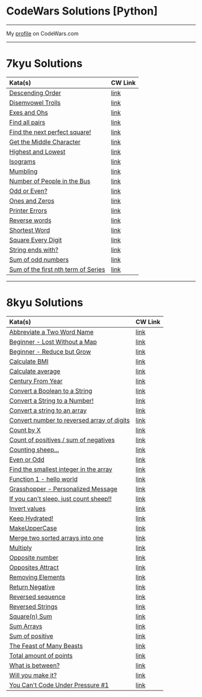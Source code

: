 # CodeWars Solutions [Python]
___

My [profile](https://www.codewars.com/users/FargoPVE) on CodeWars.com
___

# 7kyu Solutions
| Kata(s)                                                                                                                                  | CW Link                                                             |
|:-----------------------------------------------------------------------------------------------------------------------------------------|:--------------------------------------------------------------------|
| [Descending Order](https://github.com/FargoPVE/codewars_solution_python/blob/main/7kyuKata/descending_order.md)                          | [link](https://www.codewars.com/kata/5467e4d82edf8bbf40000155)      |
| [Disemvowel Trolls](https://github.com/FargoPVE/codewars_solution_python/blob/main/7kyuKata/disemvowel_trolls.md)                        | [link](https://www.codewars.com/kata/52fba66badcd10859f00097e)      |
| [Exes and Ohs](https://github.com/FargoPVE/codewars_solution_python/blob/main/7kyuKata/exes_and_ohs.md)                                  | [link](https://www.codewars.com/kata/55908aad6620c066bc00002a)      |
| [Find all pairs](https://github.com/FargoPVE/codewars_solution_python/blob/main/7kyuKata/find_all_pairs.md)                              | [link](https://www.codewars.com/kata/5c55ad8c9d76d41a62b4ede3)      |
| [Find the next perfect square!](https://github.com/FargoPVE/codewars_solution_python/blob/main/7kyuKata/find_the_next_perfect_square.md) | [link](https://www.codewars.com/kata/56269eb78ad2e4ced1000013)      |
| [Get the Middle Character](https://github.com/FargoPVE/codewars_solution_python/blob/main/7kyuKata/get_the_middle_character.md)          | [link](https://www.codewars.com/kata/56747fd5cb988479af000028)      |
| [Highest and Lowest](https://github.com/FargoPVE/codewars_solution_python/blob/main/7kyuKata/highest_and_lowest.md)                      | [link](https://www.codewars.com/kata/554b4ac871d6813a03000035)      |
| [Isograms](https://github.com/FargoPVE/codewars_solution_python/blob/main/7kyuKata/isograms.md)                                          | [link](https://www.codewars.com/kata/54ba84be607a92aa900000f1)      |
| [Mumbling](https://github.com/FargoPVE/codewars_solution_python/blob/main/7kyuKata/mumbling.md)                                          | [link](https://www.codewars.com/kata/5667e8f4e3f572a8f2000039)      |
| [Number of People in the Bus](https://github.com/FargoPVE/codewars_solution_python/blob/main/7kyuKata/number_of_people_in_the_bus.md)    | [link](https://www.codewars.com/kata/5648b12ce68d9daa6b000099)      |
| [Odd or Even?](https://github.com/FargoPVE/codewars_solution_python/blob/main/7kyuKata/odd_or_even.md)                              | [link](https://www.codewars.com/kata/5949481f86420f59480000e7)      |
| [Ones and Zeros](https://github.com/FargoPVE/codewars_solution_python/blob/main/7kyuKata/ones_and_zeros.md)                          | [link](https://www.codewars.com/kata/578553c3a1b8d5c40300037c)      |
| [Printer Errors](https://github.com/FargoPVE/codewars_solution_python/blob/main/7kyuKata/printer_errors.md)                          | [link](https://www.codewars.com/kata/56541980fa08ab47a0000040)      |
| [Reverse words](https://github.com/FargoPVE/codewars_solution_python/blob/main/7kyuKata/reverse_words.md)                          | [link](https://www.codewars.com/kata/5259b20d6021e9e14c0010d4)      |
| [Shortest Word](https://github.com/FargoPVE/codewars_solution_python/blob/main/7kyuKata/shortest_word.md)                          | [link](https://www.codewars.com/kata/57cebe1dc6fdc20c57000ac9)      |
| [Square Every Digit](https://github.com/FargoPVE/codewars_solution_python/blob/main/7kyuKata/square_every_digit.md)                          | [link](https://www.codewars.com/kata/546e2562b03326a88e000020)      |
| [String ends with?](https://github.com/FargoPVE/codewars_solution_python/blob/main/7kyuKata/string_ends_with.md)                          | [link](https://www.codewars.com/kata/51f2d1cafc9c0f745c00037d)      |
| [Sum of odd numbers](https://github.com/FargoPVE/codewars_solution_python/blob/main/7kyuKata/sum_of_odd_numbers.md)                          | [link](https://www.codewars.com/kata/55fd2d567d94ac3bc9000064)      |
| [Sum of the first nth term of Series](https://github.com/FargoPVE/codewars_solution_python/blob/main/7kyuKata/sum_of_the_first_nth_term_of_series.md)                          | [link](https://www.codewars.com/kata/555eded1ad94b00403000071)      |
___
# 8kyu Solutions

| Kata(s)                                                                                                                                                                  | CW Link                                                                  |
|:-------------------------------------------------------------------------------------------------------------------------------------------------------------------------|:-------------------------------------------------------------------------|
| [Abbreviate a Two Word Name](https://github.com/FargoPVE/codewars_solution_python/blob/main/8kyuKata/abbreviate_a_two_word_name.md)                                      | [link](https://www.codewars.com/kata/57eadb7ecd143f4c9c0000a3)           |
| [Beginner - Lost Without a Map](https://github.com/FargoPVE/codewars_solution_python/blob/main/8kyuKata/beginner_lost_without_a_map.md)                                  | [link](https://www.codewars.com/kata/57f781872e3d8ca2a000007e)           |
| [Beginner - Reduce but Grow](https://github.com/FargoPVE/codewars_solution_python/blob/main/8kyuKata/beginner_reduce_but_grow.md)                                        | [link](https://www.codewars.com/kata/57f780909f7e8e3183000078)           |
| [Calculate BMI](https://github.com/FargoPVE/codewars_solution_python/blob/main/8kyuKata/calculate_BMI.md)                                                                | [link](https://www.codewars.com/kata/57a429e253ba3381850000fb)           |
| [Calculate average](https://github.com/FargoPVE/codewars_solution_python/blob/main/8kyuKata/calculate_average.md)                                                        | [link](https://www.codewars.com/kata/57a2013acf1fa5bfc4000921)           |
| [Century From Year](https://github.com/FargoPVE/codewars_solution_python/blob/main/8kyuKata/century_from_year.md)                                                        | [link](https://www.codewars.com/kata/5a3fe3dde1ce0e8ed6000097)           |
| [Convert a Boolean to a String](https://github.com/FargoPVE/codewars_solution_python/blob/main/8kyuKata/convert_a_boolean_to_a_string.md)                                | [link](https://www.codewars.com/kata/551b4501ac0447318f0009cd)           |
| [Convert a String to a Number!](https://github.com/FargoPVE/codewars_solution_python/blob/main/8kyuKata/convert_a_string_to_a_number.md)                                 | [link](https://www.codewars.com/kata/544675c6f971f7399a000e79)           |
| [Convert a string to an array](https://github.com/FargoPVE/codewars_solution_python/blob/main/8kyuKata/convert_a_string_to_an_array.md)                                  | [link](https://www.codewars.com/kata/57e76bc428d6fbc2d500036d)           |
| [Convert number to reversed array of digits](https://github.com/FargoPVE/codewars_solution_python/blob/main/8kyuKata/convert_number_to_reversed_array_of_digits.md)      | [link](https://www.codewars.com/kata/5583090cbe83f4fd8c000051)           |
| [Count by X](https://github.com/FargoPVE/codewars_solution_python/blob/main/8kyuKata/count_by_x.md)                                                                      | [link](https://www.codewars.com/kata/5513795bd3fafb56c200049e)           |
| [Count of positives / sum of negatives](https://github.com/FargoPVE/codewars_solution_python/blob/main/8kyuKata/count_of_positives_sum_of_negatives.md)                  | [link](https://www.codewars.com/kata/576bb71bbbcf0951d5000044)           |
| [Counting sheep...](https://github.com/FargoPVE/codewars_solution_python/blob/main/8kyuKata/counting_sheep.md)                                                           | [link](https://www.codewars.com/kata/54edbc7200b811e956000556)           |
| [Even or Odd](https://github.com/FargoPVE/codewars_solution_python/blob/main/8kyuKata/even_or_odd.md)                                                                    | [link](https://www.codewars.com/kata/53da3dbb4a5168369a0000fe)           |
| [Find the smallest integer in the array](https://github.com/FargoPVE/codewars_solution_python/blob/main/8kyuKata/find_the_smallest_integer_in_the_array.md)              | [link](https://www.codewars.com/kata/55a2d7ebe362935a210000b2)           |
| [Function 1 - hello world](https://github.com/FargoPVE/codewars_solution_python/blob/main/8kyuKata/function_1_hello%20world.md)                                          | [link](https://www.codewars.com/kata/523b4ff7adca849afe000035)           |
| [Grasshopper - Personalized Message](https://github.com/FargoPVE/codewars_solution_python/blob/main/8kyuKata/grasshopper_personalized_message.md)                        | [link](https://www.codewars.com/kata/5772da22b89313a4d50012f7)           |
| [If you can't sleep, just count sheep!!](https://github.com/FargoPVE/codewars_solution_python/blob/main/8kyuKata/if_you_cant_sleep_just_count_sheep.md)                  | [link](https://www.codewars.com/kata/5b077ebdaf15be5c7f000077)           |
| [Invert values](https://github.com/FargoPVE/codewars_solution_python/blob/main/8kyuKata/invert_values.md)                                                                | [link](https://www.codewars.com/kata/5899dc03bc95b1bf1b0000ad)           |
| [Keep Hydrated!](https://github.com/FargoPVE/codewars_solution_python/blob/main/8kyuKata/keep_hydrated.md)                                                               | [link](https://www.codewars.com/kata/582cb0224e56e068d800003c)           |
| [MakeUpperCase](https://github.com/FargoPVE/codewars_solution_python/blob/main/8kyuKata/make_upper_case.md)                                                              | [link](https://www.codewars.com/kata/57a0556c7cb1f31ab3000ad7)           |
| [Merge two sorted arrays into one](https://github.com/FargoPVE/codewars_solution_python/blob/main/8kyuKata/merge_two_sorted_arrays_into_one.md)                          | [link](https://www.codewars.com/kata/5899642f6e1b25935d000161)           |
| [Multiply](https://github.com/FargoPVE/codewars_solution_python/blob/main/8kyuKata/multiply.md)                                                                          | [link](https://www.codewars.com/kata/50654ddff44f800200000004)           |
| [Opposite number](https://github.com/FargoPVE/codewars_solution_python/blob/main/8kyuKata/opposite_number.md)                                                            | [link](https://www.codewars.com/kata/56dec885c54a926dcd001095)           |
| [Opposites Attract](https://github.com/FargoPVE/codewars_solution_python/blob/main/8kyuKata/opposites_attract.md)                                                        | [link](https://www.codewars.com/kata/555086d53eac039a2a000083)           |
| [Removing Elements](https://github.com/FargoPVE/codewars_solution_python/blob/main/8kyuKata/removing_elements.md)                                                        | [link](https://www.codewars.com/kata/5769b3802ae6f8e4890009d2)           |
| [Return Negative](https://github.com/FargoPVE/codewars_solution_python/blob/main/8kyuKata/return_negative.md)                                                            | [link](https://www.codewars.com/kata/55685cd7ad70877c23000102)           |
| [Reversed sequence](https://github.com/FargoPVE/codewars_solution_python/blob/main/8kyuKata/reversed_sequence.md)                                                        | [link](https://www.codewars.com/kata/5a00e05cc374cb34d100000d)           |
| [Reversed Strings](https://github.com/FargoPVE/codewars_solution_python/blob/main/8kyuKata/reversed_strings.md)                                                          | [link](https://www.codewars.com/kata/5168bb5dfe9a00b126000018)           |
| [Square(n) Sum](https://github.com/FargoPVE/codewars_solution_python/blob/main/8kyuKata/square(n)_sum.md)                                                                | [link](https://www.codewars.com/kata/515e271a311df0350d00000f)           |
| [Sum Arrays](https://github.com/FargoPVE/codewars_solution_python/blob/main/8kyuKata/sum_arrays.md)                                                                      | [link](https://www.codewars.com/kata/53dc54212259ed3d4f00071c/python)    |
| [Sum of positive](https://github.com/FargoPVE/codewars_solution_python/blob/main/8kyuKata/sum_of_positive.md)                                                            | [link](https://www.codewars.com/kata/5715eaedb436cf5606000381)           |
| [The Feast of Many Beasts](https://github.com/FargoPVE/codewars_solution_python/blob/main/8kyuKata/the_feast_of_many_beasts.md)                                          | [link](https://www.codewars.com/kata/5aa736a455f906981800360d)           |
| [Total amount of points](https://github.com/FargoPVE/codewars_solution_python/blob/main/8kyuKata/total_amount_of_points.md)                                              | [link](https://www.codewars.com/kata/5bb904724c47249b10000131)           |
| [What is between?](https://github.com/FargoPVE/codewars_solution_python/blob/main/8kyuKata/what_is_between%3F.md)                                                        | [link](https://www.codewars.com/kata/55ecd718f46fba02e5000029)           |
| [Will you make it?](https://github.com/FargoPVE/codewars_solution_python/blob/main/8kyuKata/will_you_make_it.md)                                                         | [link](https://www.codewars.com/kata/5861d28f124b35723e00005e)           |
| [You Can't Code Under Pressure #1](https://github.com/FargoPVE/codewars_solution_python/blob/main/8kyuKata/you_cant_code_under_pressure_1.md)                            | [link](https://www.codewars.com/kata/53ee5429ba190077850011d4)           |



